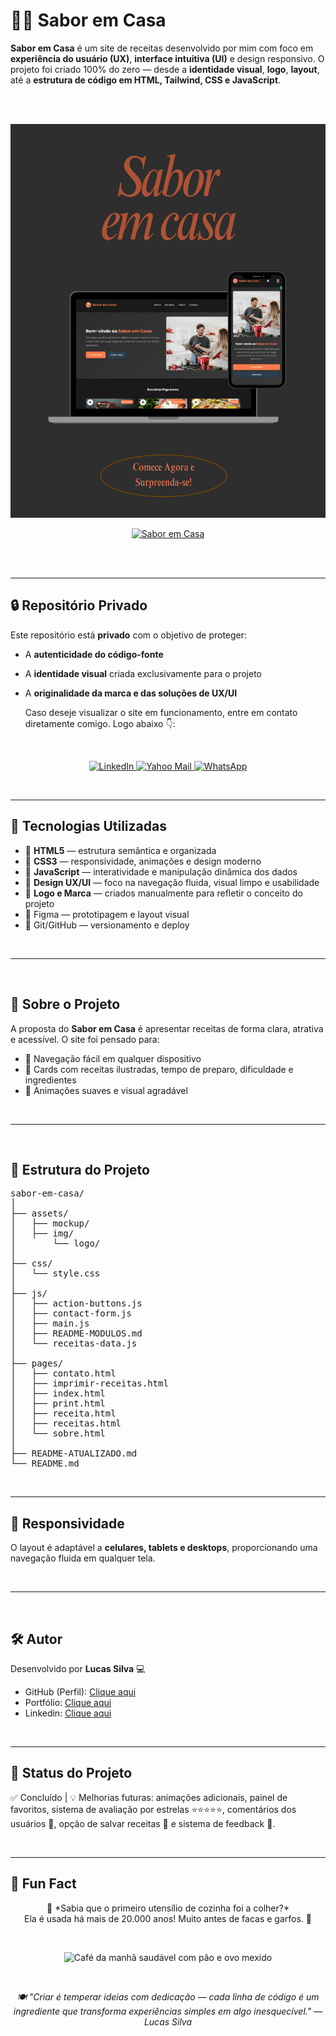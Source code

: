 # 👨‍🍳 Sabor em Casa

**Sabor em Casa** é um site de receitas desenvolvido por mim com foco em **experiência do usuário (UX)**, **interface intuitiva (UI)** e design responsivo. O projeto foi criado 100% do zero — desde a **identidade visual**, **logo**, **layout**, até a **estrutura de código em HTML, Tailwind, CSS e JavaScript**.

<br><br>

<p align="center">
  <img src="assets/mockup/Sabor-em-Casa.png" alt="Mockup do site Sabor em Casa">
</p>


<p align="center">
  <a href="https://neo-weather-alpha.vercel.app/" target="_blank" rel="noopener noreferrer">
    <img src="https://img.shields.io/badge/Acessar o site Sabor em Casa-1E90FF?style=for-the-badge&logo=cloudflare&logoColor=white" alt="Sabor em Casa"/>
  </a>
</p>


<br><br>

<p align="center">
  <a href="https://sabor-em-casa.vercel.app" target="_blank" rel="noopener noreferrer">
    <p "🍽️SITE-SABOR EM CASA-FF6347?style=for-the-badge&logo=firefox-browser&logoColor=white"><p/>
  </a>
</p>

---


## 🔒 Repositório Privado

Este repositório está **privado** com o objetivo de proteger:

- A **autenticidade do código-fonte**
- A **identidade visual** criada exclusivamente para o projeto
- A **originalidade da marca e das soluções de UX/UI**

  Caso deseje visualizar o site em funcionamento, entre em contato diretamente comigo. Logo abaixo 👇:
  
<br>

<p align="center">
  <a href="https://www.linkedin.com/in/lucas-silva-ab6360365/" target="_blank" rel="noopener noreferrer" aria-label="LinkedIn">
    <img src="https://img.shields.io/badge/LinkedIn-0A66C2?style=for-the-badge&logo=linkedin&logoColor=white" alt="LinkedIn"/>
  </a>

  <a href="mailto:lucassilva1710@yahoo.com?subject=Interesse%20em%20seu%20perfil%20no%20GitHub&body=Prezado%20Lucas%2C%0D%0A%0D%0AAnalisei%20seu%20perfil%20no%20GitHub%20e%20fiquei%20interessado%20em%20seu%20trabalho.%20Gostaria%20de%20iniciar%20um%20contato%20profissional.%0D%0A%0D%0AFico%20no%20aguardo%20de%20seu%20retorno." target="_blank" rel="noopener noreferrer" aria-label="Yahoo Mail">
    <img src="https://img.shields.io/badge/Yahoo (MOBILE)-6001D2?style=for-the-badge&logo=yahoo&logoColor=white" alt="Yahoo Mail"/>
  </a>

<a href="https://wa.me/5511995442274?text=Olá%20Lucas%2C%20tudo%20bem%3F%20Vi%20seu%20projeto%20Sabor%20em%20Casa%20e%20gostaria%20de%20conversar%20sobre%20uma%20possível%20colaboração%20profissional.%20Fico%20no%20aguardo%20do%20seu%20retorno." target="_blank" rel="noopener noreferrer" aria-label="WhatsApp">
  <img src="https://img.shields.io/badge/WhatsApp-25D366?style=for-the-badge&logo=whatsapp&logoColor=white" alt="WhatsApp"/>
</a>
</p>

<br>

---


## 🚀 Tecnologias Utilizadas

- 🔹 **HTML5** — estrutura semântica e organizada  
- 🔹 **CSS3** — responsividade, animações e design moderno  
- 🔹 **JavaScript** — interatividade e manipulação dinâmica dos dados  
- 🔹 **Design UX/UI** — foco na navegação fluida, visual limpo e usabilidade  
- 🔹 **Logo e Marca** — criados manualmente para refletir o conceito do projeto
- 🔹 Figma — prototipagem e layout visual
- 🔹 Git/GitHub — versionamento e deploy

<br>

---

<br>

## 🧠 Sobre o Projeto

A proposta do **Sabor em Casa** é apresentar receitas de forma clara, atrativa e acessível. O site foi pensado para:

- 🧩 Navegação fácil em qualquer dispositivo  
- 🥗 Cards com receitas ilustradas, tempo de preparo, dificuldade e ingredientes  
- 🌙 Animações suaves e visual agradável  

<br>

---

<br>

## 📁 Estrutura do Projeto

<pre>
sabor-em-casa/
│
├── assets/
│   ├── mockup/
│   ├── img/
│       └── logo/
│ 
├── css/
│   └── style.css
│
├── js/
│   ├── action-buttons.js
│   ├── contact-form.js
│   ├── main.js
│   ├── README-MODULOS.md
│   └── receitas-data.js
│
├── pages/
│   ├── contato.html
│   ├── imprimir-receitas.html
│   ├── index.html
│   ├── print.html
│   ├── receita.html
│   ├── receitas.html
│   └── sobre.html
│
├── README-ATUALIZADO.md
└── README.md
</pre>

<br>

---


## 📱 Responsividade

O layout é adaptável a **celulares, tablets e desktops**, proporcionando uma navegação fluida em qualquer tela.

<br>

---

<br>

## 🛠️ Autor

Desenvolvido por **Lucas Silva** 💻 

- GitHub (Perfil): [Clique aqui](https://github.com/Lucas-tech-silva)  
- Portfólio: [Clique aqui](https://portif-lio-nu-two.vercel.app/)
- Linkedin: [Clique aqui](https://www.linkedin.com/in/lsssss-developer/)

<br>

---


## 📌 Status do Projeto

✅ Concluído | 💡 Melhorias futuras: animações adicionais, painel de favoritos, sistema de avaliação por estrelas ⭐⭐⭐⭐⭐, comentários dos usuários 💬, opção de salvar receitas 📌 e sistema de feedback 💬.

<br>

---

## 🎉 Fun Fact
<p align="center">
  🍳 *Sabia que o primeiro utensílio de cozinha foi a colher?* <br>
  Ela é usada há mais de 20.000 anos! Muito antes de facas e garfos. 🥄
</p>

<br>

<p align="center">
  <img src="https://i.imgur.com/EzHQzDH.gif" width="300" alt="Café da manhã saudável com pão e ovo mexido"/>
</p>

<br>

<p align="center">
  <i>🍽️ "Criar é temperar ideias com dedicação — cada linha de código é um ingrediente que transforma experiências simples em algo inesquecível." — Lucas Silva </i>
</p>

<br>
